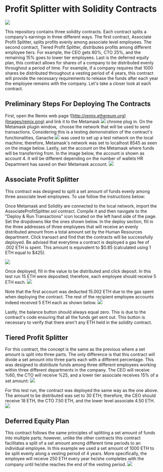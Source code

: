 # Profit Splitter with Solidity Contracts
![](Images/intro.png)

This repository contains three solidity contracts. Each contract splits a company's earnings in three different ways. The first contract, Associate Profit Splitter, splits profits evenly among associate level employees. The second contract, Tiered Profit Splitter, distributes profits among different employee tiers. For example, the CEO gets 60%, CTO 25%, and the remaining 15% goes to lower tier employees. Last is the deferred equity plan, this contract allows for shares of a company to be distributed evenly throughout a period of time. For example, if a company requires that 1000 shares be distributed throughout a vesting period of 4 years, this contract will provide the necessary requirements to release the funds after each year the employee remains with the company. Let's take a closer look at each contract.

## Preliminary Steps For Deploying The Contracts
First, open the Remix web page ![http://remix.ethereum.org](Images/remix.png) and link it to the Metamask ![](Images/metamask.png) chrome plug in. On the Metamask plugin window,  choose the network that will be used to send transactions. Considering this is a testing demonstration of the contract's functionalities, Ganache ![](Images/ganache.png) was used to set up a test network on the local machine; therefore, Metamask's network was set to localhost 8545 as seen on the image below. Lastly, set the account on the Metamask where funds will be transferring from. In the image below, the account is shown as account 4. It will be different depending on the number of wallets HR Department has saved on their Metamask account.
![](Images/metamask-prelim.png)

## Associate Profit Splitter
This contract was designed to split a set amount of funds evenly among three associate level employees. To use follow the instructions below:

Once Metamask and Solidity are connected to the local network, import the AssociateProfitSplitter.sol contract. Compile it and then navigate to the "Deploy & Run Transactions" icon located on the left hand side of the page. Set the dropdowns like the ones shown below. In the deploy section, fill in the three addresses of three employees that will receive an evenly distributed amount from a total amount set by the Human Resources department. Click transact and find that the contracts will be successfully deployed. Be advised that everytime a contract is deployed a gas fee of .002 ETH is spent. This amount is equivalent to $0.85 (calculated using 1 ETH equal to $425). <br />

![](Images/remix-tps.png)

Once deployed, fill in the value to be distributed and click deposit. In this test run 15 ETH were deposited; therefore, each employee should receive 5 ETH each.
![](Images/accprofitsplitter.png)

Note that the first account was deducted 15.002 ETH due to the gas spent when deploying the contract. The rest of the recipient employee accounts indeed received 5 ETH each as shown below.
![](Images/accprofitsplitter_ganache.png)

Lastly, the balance button should always equal zero. This is due to the contract's code ensuring that all the funds get sent out. This button is necessary to verify that there aren't any ETH held in the solidity contract. 

## Tiered Profit Splitter

For this contract, the concept is the same as the previous where a set amount is split into three parts. The only difference is that this contract will divide a set amount into three parts each with a different percentage. This was designed to distribute funds among three different employees working within three different departments in the company. The CEO will receive %60, the CTO will receive %25, and a lower tier associate receives 15% of a set amount:
![](Images/tieprofitsplitter.png)

For this test run, the contract was deployed the same way as the one above. The amount to be distributed was set to 30 ETH; therefore, the CEO should receive 18 ETH, the CTO 7.50 ETH, and the lower level associate 4.50 ETH.
![](Images/tieprofitsplitter_ganache.png)

## Deferred Equity Plan

This contract follows the same principles of splitting a set amount of funds into multiple parts; however, unlike the other contracts this contract facilitates a split of a set amount among different time periods to an individual employee. In this example we used a set amount of 1000 ETH to be split evenly along a vesting period of 4 years. More specifically, the employee will receive 250 ETH every year he/she completes with the company until he/she reaches the end of the vesting period.
![](Images/deferredeqplan.png)
